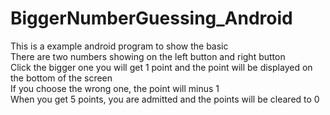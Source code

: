 # BiggerNumberGuessing_Android
This is a example android program to show the basic  
There are two numbers showing on the left button and right button  
Click the bigger one you will get 1 point and the point will be displayed on the bottom of the screen  
If you choose the wrong one, the point will minus 1  
When you get 5 points, you are admitted and the points will be cleared to 0  
